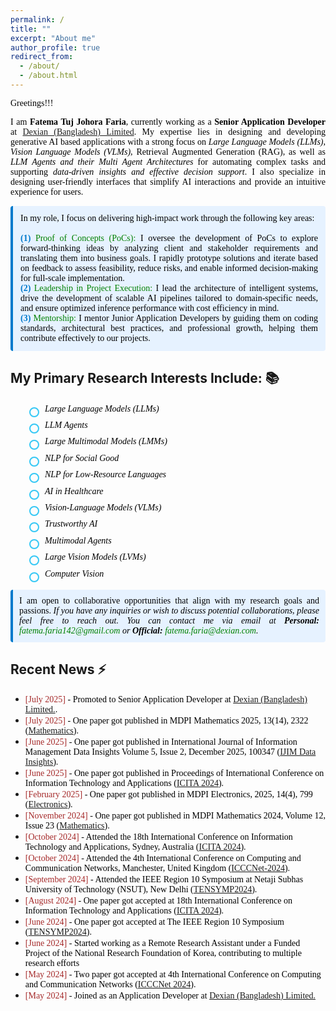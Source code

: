 ```yaml
---
permalink: /
title: ""
excerpt: "About me"
author_profile: true
redirect_from: 
  - /about/
  - /about.html
---
```


<span style="color:black; font-family:Georgia">Greetings!!!</span>

<p style="text-align:justify; color:black; font-family:Georgia"> 
  I am <strong>Fatema Tuj Johora Faria</strong>, currently working as a <strong>Senior Application Developer</strong> at <a href="https://www.linkedin.com/company/dexiansolutions/">Dexian (Bangladesh) Limited</a>. My expertise lies in designing and developing generative AI based applications with a strong focus on <em>Large Language Models (LLMs)</em>, <em>Vision Language Models (VLMs)</em>, Retrieval Augmented Generation (RAG), as well as <em>LLM Agents and their Multi Agent Architectures</em> for automating complex tasks and supporting <em>data-driven insights and effective decision support</em>. I also specialize in designing user-friendly interfaces that simplify AI interactions and provide an intuitive experience for users.
</p>


<p style="text-align:justify; color:black; font-family:Georgia; background-color:#e6f2ff; padding:12px; border-left:4px solid #007acc; border-radius:4px;">
    In my role, I focus on delivering high-impact work through the following key areas:
    <br><br>
    <b style="color:#007acc;">(1)</b> <span style="color:green;">Proof of Concepts (PoCs):</span> I oversee the development of PoCs to explore forward-thinking ideas by analyzing client and stakeholder requirements and translating them into business goals. I rapidly prototype solutions and iterate based on feedback to assess feasibility, reduce risks, and enable informed decision-making for full-scale implementation.<br>
    <b style="color:#007acc;">(2)</b> <span style="color:green;">Leadership in Project Execution:</span> I lead the architecture of intelligent systems, drive the development of scalable AI pipelines tailored to domain-specific needs, and ensure optimized inference performance with cost efficiency in mind.<br>
    <b style="color:#007acc;">(3)</b> <span style="color:green;">Mentorship:</span> I mentor Junior Application Developers by guiding them on coding standards, architectural best practices, and professional growth, helping them contribute effectively to our projects.
</p>

## My Primary Research Interests Include: 📚

<ul style="color:black; font-family:Georgia; margin-left: 30px; padding-left: 0; list-style-type: none; line-height: 1.6;">
    <li style="position: relative; padding-left: 25px; margin-bottom: 4px;">
        <span style="
            position: absolute;
            left: 0;
            top: 8px;
            width: 12px;
            height: 12px;
            border: 2px solid #36c8f5;
            border-radius: 50%;
            display: inline-block;
        "></span>
        <em>Large Language Models (LLMs)</em>
    </li>
    <li style="position: relative; padding-left: 25px; margin-bottom: 4px;">
        <span style="
            position: absolute;
            left: 0;
            top: 8px;
            width: 12px;
            height: 12px;
            border: 2px solid #36c8f5;
            border-radius: 50%;
            display: inline-block;
        "></span>
        <em>LLM Agents</em>
    </li>
    <li style="position: relative; padding-left: 25px; margin-bottom: 4px;">
        <span style="
            position: absolute;
            left: 0;
            top: 8px;
            width: 12px;
            height: 12px;
            border: 2px solid #36c8f5;
            border-radius: 50%;
            display: inline-block;
        "></span>
        <em>Large Multimodal Models (LMMs)</em>
    </li>
    <li style="position: relative; padding-left: 25px; margin-bottom: 4px;">
        <span style="
            position: absolute;
            left: 0;
            top: 8px;
            width: 12px;
            height: 12px;
            border: 2px solid #36c8f5;
            border-radius: 50%;
            display: inline-block;
        "></span>
        <em>NLP for Social Good</em>
    </li>
    <li style="position: relative; padding-left: 25px; margin-bottom: 4px;">
        <span style="
            position: absolute;
            left: 0;
            top: 8px;
            width: 12px;
            height: 12px;
            border: 2px solid #36c8f5;
            border-radius: 50%;
            display: inline-block;
        "></span>
        <em>NLP for Low-Resource Languages</em>
    </li>
    <li style="position: relative; padding-left: 25px; margin-bottom: 4px;">
        <span style="
            position: absolute;
            left: 0;
            top: 8px;
            width: 12px;
            height: 12px;
            border: 2px solid #36c8f5;
            border-radius: 50%;
            display: inline-block;
        "></span>
        <em>AI in Healthcare</em>
    </li>
    <li style="position: relative; padding-left: 25px; margin-bottom: 4px;">
        <span style="
            position: absolute;
            left: 0;
            top: 8px;
            width: 12px;
            height: 12px;
            border: 2px solid #36c8f5;
            border-radius: 50%;
            display: inline-block;
        "></span>
        <em>Vision-Language Models (VLMs)</em>
    </li>
    <li style="position: relative; padding-left: 25px; margin-bottom: 4px;">
        <span style="
            position: absolute;
            left: 0;
            top: 8px;
            width: 12px;
            height: 12px;
            border: 2px solid #36c8f5;
            border-radius: 50%;
            display: inline-block;
        "></span>
        <em>Trustworthy AI</em>
    </li>
    <li style="position: relative; padding-left: 25px; margin-bottom: 4px;">
        <span style="
            position: absolute;
            left: 0;
            top: 8px;
            width: 12px;
            height: 12px;
            border: 2px solid #36c8f5;
            border-radius: 50%;
            display: inline-block;
        "></span>
        <em>Multimodal Agents</em>
    </li>
    <li style="position: relative; padding-left: 25px; margin-bottom: 4px;">
        <span style="
            position: absolute;
            left: 0;
            top: 8px;
            width: 12px;
            height: 12px;
            border: 2px solid #36c8f5;
            border-radius: 50%;
            display: inline-block;
        "></span>
        <em>Large Vision Models (LVMs)</em>
    </li>
    <li style="position: relative; padding-left: 25px; margin-bottom: 4px;">
        <span style="
            position: absolute;
            left: 0;
            top: 8px;
            width: 12px;
            height: 12px;
            border: 2px solid #36c8f5;
            border-radius: 50%;
            display: inline-block;
        "></span>
        <em>Computer Vision</em>
    </li>
</ul>


<p style="color:black; font-family:Georgia; text-align:justify; background-color:#e6f2ff; padding:10px; border-left:4px solid #007acc; border-radius:4px;">
    I am open to collaborative opportunities that align with my research goals and passions. 
    <em>If you have any inquiries or wish to discuss potential collaborations, please feel free to reach out. You can contact me via email at 
    <b>Personal:</b> <a href="mailto:fatema.faria142@gmail.com" style="color:green; text-decoration:none;">fatema.faria142@gmail.com</a> or 
    <b>Official:</b> <a href="mailto:fatema.faria@dexian.com" style="color:green; text-decoration:none;">fatema.faria@dexian.com</a>.</em>
</p>

## Recent News ⚡
+ <span style="font-family:Monaco; color:black;"><span style="color:brown">[July 2025]</span> -  Promoted to Senior Application Developer at [Dexian (Bangladesh) Limited.](https://www.linkedin.com/company/dexiansolutions/).
+ <span style="font-family:Monaco; color:black;"><span style="color:brown">[July 2025]</span> -  One paper got published in MDPI Mathematics 2025, 13(14), 2322 ([Mathematics](https://www.mdpi.com/journal/mathematics)).
+ <span style="font-family:Monaco; color:black;"><span style="color:brown">[June 2025]</span> -  One paper got published in International Journal of Information Management Data Insights
Volume 5, Issue 2, December 2025, 100347 ([IJIM Data Insights](https://www.sciencedirect.com/journal/international-journal-of-information-management-data-insights)).
+ <span style="font-family:Monaco; color:black;"><span style="color:brown">[June 2025]</span> -  One paper got published in Proceedings of International Conference on Information Technology and Applications ([ICITA 2024](https://link.springer.com/chapter/10.1007/978-981-96-1758-6_32)).
+ <span style="font-family:Monaco; color:black;"><span style="color:brown">[February 2025]</span> -  One paper got published in MDPI Electronics, 2025, 14(4), 799 ([Electronics](https://www.mdpi.com/journal/electronics)). 
+ <span style="font-family:Monaco; color:black;"><span style="color:brown">[November 2024]</span> -  One paper got published in MDPI Mathematics 2024, Volume 12, Issue 23 ([Mathematics](https://www.mdpi.com/journal/mathematics)). 
+ <span style="font-family:Monaco; color:black;"><span style="color:brown">[October 2024]</span> - Attended the 18th International Conference on Information Technology and Applications, Sydney, Australia ([ICITA 2024](https://icita.world/?__im-rgVYHazg=104405410931315538#/)). 
+ <span style="font-family:Monaco; color:black;"><span style="color:brown">[October 2024]</span> - Attended the 4th International Conference on Computing and Communication Networks, Manchester, United Kingdom ([ICCCNet-2024](https://icccn.co.uk/)). 
+ <span style="font-family:Monaco; color:black;"><span style="color:brown">[September 2024]</span> - Attended the IEEE Region 10 Symposium at Netaji Subhas University of Technology (NSUT), New Delhi ([TENSYMP2024](https://ieeedelhi-tensymp2024.org/)). 
+ <span style="font-family:Monaco; color:black;"><span style="color:brown">[August 2024]</span> -  One paper got accepted at 18th International Conference on Information Technology and Applications ([ICITA 2024](https://www.icita.world/#/)). 
+ <span style="font-family:Monaco; color:black;"><span style="color:brown">[June 2024]</span> -  One paper got accepted at The IEEE Region 10 Symposium ([TENSYMP2024](https://ieeedelhi-tensymp2024.org/)). 
+ <span style="font-family:Monaco; color:black;"><span style="color:brown">[June 2024]</span> - Started working as a Remote Research Assistant under a Funded Project of the National Research Foundation of Korea, contributing to multiple research efforts</span>
+ <span style="font-family:Monaco; color:black;"><span style="color:brown">[May 2024]</span> -  Two paper got accepted at 4th International Conference on Computing and Communication Networks ([ICCCNet 2024](https://icccn.co.uk/)). 
+ <span style="font-family:Monaco; color:black;"><span style="color:brown">[May 2024]</span> -  Joined as an Application Developer at [Dexian (Bangladesh) Limited.](https://www.linkedin.com/company/dexiansolutions/)

